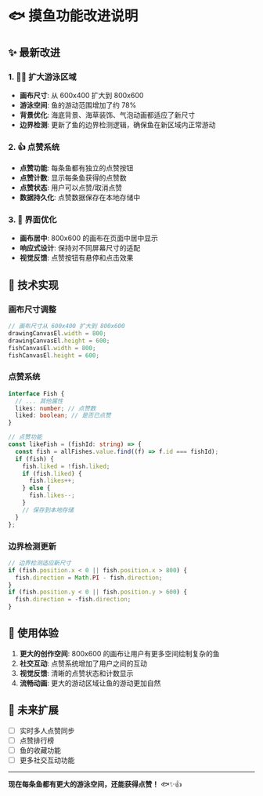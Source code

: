 # 🐟 摸鱼功能改进说明

## ✨ 最新改进

### 1. 🏊‍♂️ 扩大游泳区域

- **画布尺寸**: 从 600x400 扩大到 800x600
- **游泳空间**: 鱼的游动范围增加了约 78%
- **背景优化**: 海底背景、海草装饰、气泡动画都适应了新尺寸
- **边界检测**: 更新了鱼的边界检测逻辑，确保鱼在新区域内正常游动

### 2. 👍 点赞系统

- **点赞功能**: 每条鱼都有独立的点赞按钮
- **点赞计数**: 显示每条鱼获得的点赞数
- **点赞状态**: 用户可以点赞/取消点赞
- **数据持久化**: 点赞数据保存在本地存储中

### 3. 🎨 界面优化

- **画布居中**: 800x600 的画布在页面中居中显示
- **响应式设计**: 保持对不同屏幕尺寸的适配
- **视觉反馈**: 点赞按钮有悬停和点击效果

## 🔧 技术实现

### 画布尺寸调整

```typescript
// 画布尺寸从 600x400 扩大到 800x600
drawingCanvasEl.width = 800;
drawingCanvasEl.height = 600;
fishCanvasEl.width = 800;
fishCanvasEl.height = 600;
```

### 点赞系统

```typescript
interface Fish {
  // ... 其他属性
  likes: number; // 点赞数
  liked: boolean; // 是否已点赞
}

// 点赞功能
const likeFish = (fishId: string) => {
  const fish = allFishes.value.find((f) => f.id === fishId);
  if (fish) {
    fish.liked = !fish.liked;
    if (fish.liked) {
      fish.likes++;
    } else {
      fish.likes--;
    }
    // 保存到本地存储
  }
};
```

### 边界检测更新

```typescript
// 边界检测适应新尺寸
if (fish.position.x < 0 || fish.position.x > 800) {
  fish.direction = Math.PI - fish.direction;
}
if (fish.position.y < 0 || fish.position.y > 600) {
  fish.direction = -fish.direction;
}
```

## 🎯 使用体验

1. **更大的创作空间**: 800x600 的画布让用户有更多空间绘制复杂的鱼
2. **社交互动**: 点赞系统增加了用户之间的互动
3. **视觉反馈**: 清晰的点赞状态和计数显示
4. **流畅动画**: 更大的游动区域让鱼的游动更加自然

## 🚀 未来扩展

- [ ] 实时多人点赞同步
- [ ] 点赞排行榜
- [ ] 鱼的收藏功能
- [ ] 更多社交互动功能

---

**现在每条鱼都有更大的游泳空间，还能获得点赞！** 🐟✨👍
